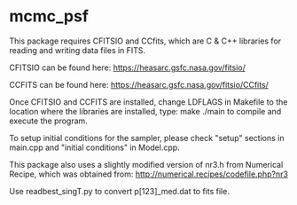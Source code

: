 # mcmc_psf

This package requires CFITSIO and CCfits, which are C & C++ libraries for reading and writing data files in FITS.

CFITSIO can be found here:
https://heasarc.gsfc.nasa.gov/fitsio/

CCFITS can be found here:
https://heasarc.gsfc.nasa.gov/fitsio/CCfits/

Once CFITSIO and CCFITS are installed, change LDFLAGS in Makefile to the location where the libraries are installed, type:
make
./main
to compile and execute the program.

To setup initial conditions for the sampler, please check "setup" sections in main.cpp and "initial conditions" in Model.cpp.

This package also uses a slightly modified version of nr3.h from Numerical Recipe, which was obtained from:
http://numerical.recipes/codefile.php?nr3

Use readbest_singT.py to convert p[123]_med.dat to fits file.
